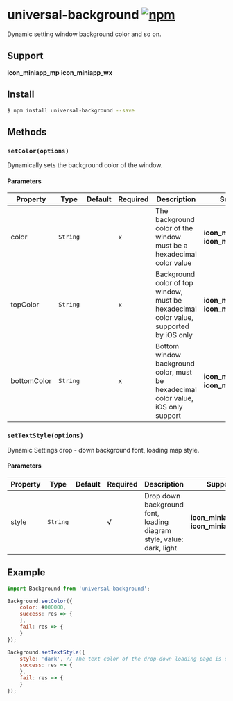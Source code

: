 # universal-background [![npm](https://img.shields.io/npm/v/universal-background.svg)](https://www.npmjs.com/package/universal-background)

Dynamic setting window background color and so on.

## Support
__icon_miniapp_mp__ __icon_miniapp_wx__

## Install

```bash
$ npm install universal-background --save
```

## Methods

### `setColor(options)`

Dynamically sets the background color of the window.

#### Parameters
| Property    | Type     | Default | Required | Description            | Support                                 |
| ----------- | -------- | ------- | -------- | ---------------------- | --------------------------------------- |
| color       | `String` |         | x    | The background color of the window must be a hexadecimal color value | __icon_miniapp_mp__ __icon_miniapp_wx__ |
| topColor    | `String` |         | x    | Background color of top window, must be hexadecimal color value, supported by iOS only | __icon_miniapp_mp__ __icon_miniapp_wx__ |
| bottomColor | `String` |         | x    |Bottom window background color, must be hexadecimal color value, iOS only support| __icon_miniapp_mp__ __icon_miniapp_wx__ |

### `setTextStyle(options)`

Dynamic Settings drop - down background font, loading map style.

#### Parameters
| Property    | Type     | Default | Required | Description            | Support                                 |
| ----------- | -------- | ------- | -------- | ---------------------- | --------------------------------------- |
| style       | `String` |         | √    | Drop down background font, loading diagram style, value: dark, light | __icon_miniapp_mp__ __icon_miniapp_wx__ |

## Example

```js
import Background from 'universal-background';

Background.setColor({
    color: #000000,
    success: res => {
    },
    fail: res => {
    }
});

Background.setTextStyle({
    style: 'dark', // The text color of the drop-down loading page is dark
    success: res => {
    },
    fail: res => {
    }
});

```

